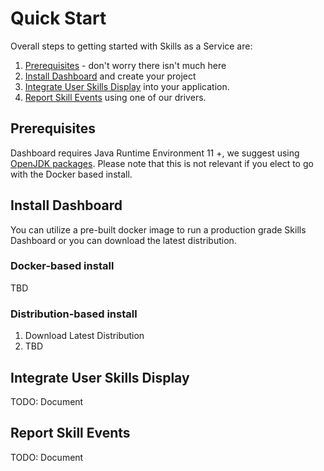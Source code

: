 # Quick Start


Overall steps to getting started with Skills as a Service are:
1. [Prerequisites](/dashboard/install-guide/quickStart.html#prerequisites) - don't worry there isn't much here
1. [Install Dashboard](/dashboard/install-guide/quickStart.html#install-dashboard) and create your project
1. [Integrate User Skills Display](/dashboard/install-guide/quickStart.html#integrate-user-skills-display) into your application.
1. [Report Skill Events](/dashboard/install-guide/quickStart.html#integrate-user-skills-display) using one of our drivers. 

## Prerequisites

Dashboard requires Java Runtime Environment 11 +, we suggest using [OpenJDK packages](https://openjdk.java.net/install/index.html). Please note that this is not relevant if you elect to go with the Docker based install.

## Install Dashboard

You can utilize a pre-built docker image to run a production grade Skills Dashboard or you can download the latest distribution. 

### Docker-based install

TBD

### Distribution-based install

1. Download Latest Distribution
1. TBD 

## Integrate User Skills Display

TODO: Document

## Report Skill Events

TODO: Document
